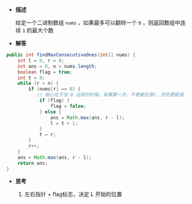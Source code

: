 
-  **描述**

	给定一个二进制数组 `nums` ，如果最多可以翻转一个 `0` ，则返回数组中连续 `1` 的最大个数

-  **解答**

```java
public int findMaxConsecutiveOnes(int[] nums) {
	int l = 0, r = 0;  
	int ans = 0, n = nums.length;  
	boolean flag = true;  
	int t = 0;  
	while (r < n) {  
	    if (nums[r] == 0) {  
	       // 核心在于当 0 出现的时候，如果第一次，不更新左侧l，否则更新值
	        if (flag) {  
	            flag = false;  
	        } else {  
	            ans = Math.max(ans, r - l);  
	            l = t + 1;  
	        }  
	        t = r;  
	    }  
	    r++;  
	}  
	ans = Math.max(ans, r - l);  
	return ans;
}

```


-  **思考**

	1.  左右指针 + flag标志，决定 L 开始的位置